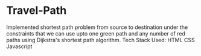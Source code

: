 # Travel-Path
Implemented shortest path problem from source to destination under the constraints that we can use upto one green path and any number of red paths using Dijkstra's shortest path algorithm. Tech Stack Used: HTML CSS Javascript
